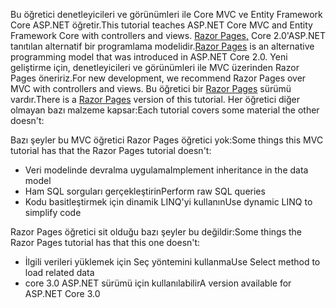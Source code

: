 <span data-ttu-id="15c97-101">Bu öğretici denetleyicileri ve görünümleri ile Core MVC ve Entity Framework Core ASP.NET öğretir.</span><span class="sxs-lookup"><span data-stu-id="15c97-101">This tutorial teaches ASP.NET Core MVC and Entity Framework Core with controllers and views.</span></span> <span data-ttu-id="15c97-102">[Razor Pages,](xref:razor-pages/index) Core 2.0'ASP.NET tanıtılan alternatif bir programlama modelidir.</span><span class="sxs-lookup"><span data-stu-id="15c97-102">[Razor Pages](xref:razor-pages/index) is an alternative programming model that was introduced in ASP.NET Core 2.0.</span></span> <span data-ttu-id="15c97-103">Yeni geliştirme için, denetleyicileri ve görünümleri ile MVC üzerinden Razor Pages öneririz.</span><span class="sxs-lookup"><span data-stu-id="15c97-103">For new development, we recommend Razor Pages over MVC with controllers and views.</span></span> <span data-ttu-id="15c97-104">Bu öğretici bir [Razor Pages](xref:data/ef-rp/intro) sürümü vardır.</span><span class="sxs-lookup"><span data-stu-id="15c97-104">There is a [Razor Pages](xref:data/ef-rp/intro) version of this tutorial.</span></span> <span data-ttu-id="15c97-105">Her öğretici diğer olmayan bazı malzeme kapsar:</span><span class="sxs-lookup"><span data-stu-id="15c97-105">Each tutorial covers some material the other doesn't:</span></span>

<span data-ttu-id="15c97-106">Bazı şeyler bu MVC öğretici Razor Pages öğretici yok:</span><span class="sxs-lookup"><span data-stu-id="15c97-106">Some things this MVC tutorial has that the Razor Pages tutorial doesn't:</span></span>

* <span data-ttu-id="15c97-107">Veri modelinde devralma uygulama</span><span class="sxs-lookup"><span data-stu-id="15c97-107">Implement inheritance in the data model</span></span>
* <span data-ttu-id="15c97-108">Ham SQL sorguları gerçekleştirin</span><span class="sxs-lookup"><span data-stu-id="15c97-108">Perform raw SQL queries</span></span>
* <span data-ttu-id="15c97-109">Kodu basitleştirmek için dinamik LINQ'yi kullanın</span><span class="sxs-lookup"><span data-stu-id="15c97-109">Use dynamic LINQ to simplify code</span></span>
 
<span data-ttu-id="15c97-110">Razor Pages öğretici sit olduğu bazı şeyler bu değildir:</span><span class="sxs-lookup"><span data-stu-id="15c97-110">Some things the Razor Pages tutorial has that this one doesn't:</span></span>

* <span data-ttu-id="15c97-111">İlgili verileri yüklemek için Seç yöntemini kullanma</span><span class="sxs-lookup"><span data-stu-id="15c97-111">Use Select method to load related data</span></span>
* <span data-ttu-id="15c97-112">core 3.0 ASP.NET sürümü için kullanılabilir</span><span class="sxs-lookup"><span data-stu-id="15c97-112">A version available for ASP.NET Core 3.0</span></span>
